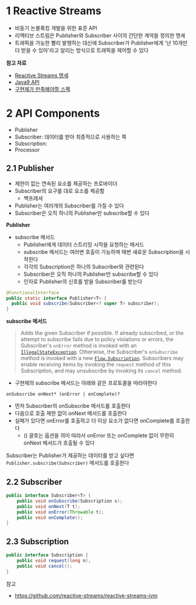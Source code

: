 # 1 Reactive Streams

* 비동기 논블록킹 개발을 위한 표준 API
* 리액티브 스트림은 Publisher와 Subscriber 사이의 간단한 계약을 정의한 명세
* 트래픽을 가능한 빨리 발행하는 대신에 Subscriber가 Publisher에게 '난 10개만 더 받을 수 있아'라고 알리는 방식으로 트래픽을 제어할 수 있다

**참고 자료**

* [Reactive Streams 명세](https://www.reactive-streams.org/)
* [Java9 API](https://docs.oracle.com/javase/9/docs/api/java/util/concurrent/Flow.html)
* [구현체가 만족해야할 스펙](https://github.com/reactive-streams/reactive-streams-jvm)



# 2 API Components

* Publisher
* Subscriber: 데이터를 받아 최종적으로 사용하는 쪽
* Subscription: 
* Processor



## 2.1 Publisher

* 제한이 없는 연속된 요소를 제공하는 프로바이더
* Subscriber의 요구를 대로 요소를 제공함
  * 백프레셔
* Publisher는 여러개의 Subscriber를 가질 수 있다
* Subscriber은 오직 하나의 Publisher만 subscribe할 수 있다



**Publisher**

* subscribe 메서드
  * Publisher에게 데이터 스트리밍 시작을 요청하는 메서드
  * subscribe 메서드는 여러번 호출이 가능하며 매번 새로운 Subscription을 시작한다
  * 각각의 Subscription은 하나의 Subscriber와 관련된다
  * Subscriber은 오직 하나의 Publisher만 subscribe할 수 있다
  * 인자로 Publisher의 신호를 받을 Subscriber를 받는다

```java
@FunctionalInterface
public static interface Publisher<T> {
  public void subscribe(Subscriber<? super T> subscriber);
}
```



**subscribe 메서드**

> Adds the given Subscriber if possible. If already subscribed, or the attempt to subscribe fails due to policy violations or errors, the Subscriber's `onError` method is invoked with an [`IllegalStateException`](https://docs.oracle.com/javase/9/docs/api/java/lang/IllegalStateException.html). Otherwise, the Subscriber's `onSubscribe` method is invoked with a new [`Flow.Subscription`](https://docs.oracle.com/javase/9/docs/api/java/util/concurrent/Flow.Subscription.html). Subscribers may enable receiving items by invoking the `request` method of this Subscription, and may unsubscribe by invoking its `cancel` method.

* 구현체의 subscribe 메서드는 아래와 같은 프로토콜을 따라야한다

```
onSubscribe onNext* (onError | onComplete)?
```

* 먼저 Subscriber의 onSubscribe 메서드를 호출한다
* 다음으로 호출 제한 없이 onNext 메서드를 호출한다
* 실패가 있다면 onError를 호출하고 더 이상 요소가 없다면 onComplete를 호출한다
  * () 괄호는 옵션을 의미 따라서 onError 또는 onComplete 없이 무한히 onNext 메서드가 호출될 수 있다



Subscriber는 Publisher가 제공하는 데이터를 받고 싶다면 `Publisher.subscribe(Subscriber)` 메서드를 호출한다



## 2.2 Subscriber

```java
public interface Subscriber<T> {
    public void onSubscribe(Subscription s);
    public void onNext(T t);
    public void onError(Throwable t);
    public void onComplete();
}
```



## 2.3 Subscription

```java
public interface Subscription {
    public void request(long n);
    public void cancel();
}
```



참고

* https://github.com/reactive-streams/reactive-streams-jvm